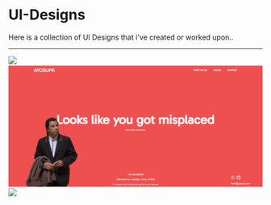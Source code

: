 # UI-Designs
Here is a collection of UI Designs that i've created or worked upon..
<hr>

<img src="https://github.com/PranavSatav/UI-Designs/blob/main/DIOR-PRADA%20UI/UI%20Screenshot.png">
<img src="https://github.com/PranavSatav/UI-Designs/blob/main/404%20UI%20%231/UI%20Screenshot.png?raw=true">
<img src="https://github.com/PranavSatav/UI-Designs/blob/main/Works-Screenshot.png">
